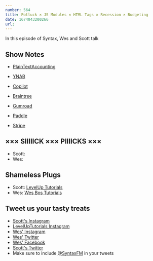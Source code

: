 ```yaml
---
number: 564
title: Potluck × JS Modules × HTML Tags × Recession × Budgeting
date: 1674043200266
url: 
---
```


In this episode of Syntax, Wes and Scott talk

## Show Notes

* [PlainTextAccounting](https://plaintextaccounting.org)
* [YNAB](https://www.youneedabudget.com)
* [Copilot](https://copilot.money)

* [Braintree](https://www.braintreepayments.com)
* [Gumroad](https://gumroad.com)
* [Paddle](https://www.paddle.com)
* [Stripe](https://stripe.com/en-ca)

## ××× SIIIIICK ××× PIIIICKS ×××

* Scott:
* Wes:

## Shameless Plugs

* Scott: [LevelUp Tutorials](https://levelup.video)
* Wes: [Wes Bos Tutorials](https://wesbos.com/courses)

## Tweet us your tasty treats

* [Scott's Instagram](https://www.instagram.com/stolinski/)
* [LevelUpTutorials Instagram](https://www.instagram.com/LevelUpTutorials/)
* [Wes' Instagram](https://www.instagram.com/wesbos/)
* [Wes' Twitter](https://twitter.com/wesbos)
* [Wes' Facebook](https://www.facebook.com/wesbos.developer)
* [Scott's Twitter](https://twitter.com/stolinski)
* Make sure to include [@SyntaxFM](https://twitter.com/SyntaxFM) in your tweets
